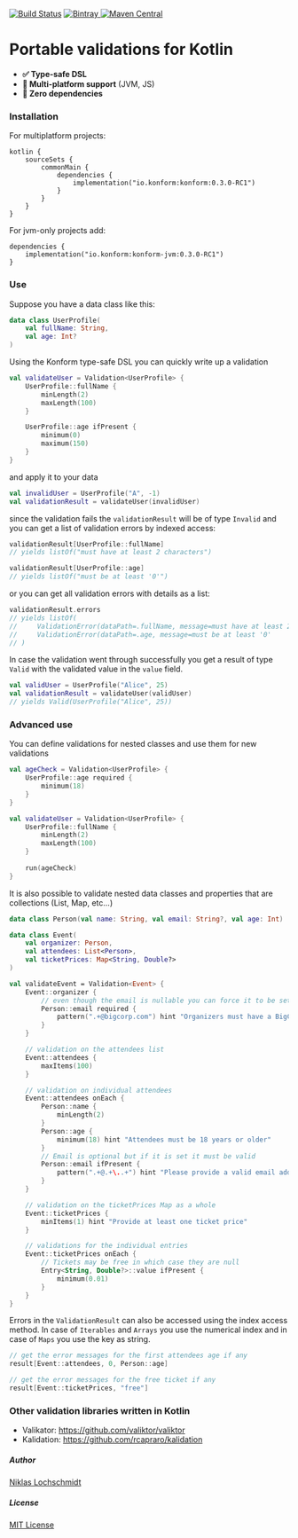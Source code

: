 [![Build Status](https://travis-ci.org/konform-kt/konform.svg?branch=master)](https://travis-ci.org/konform-kt/konform)
[![Bintray](https://api.bintray.com/packages/konform-kt/konform/konform/images/download.svg) ](https://bintray.com/konform-kt/konform/konform/_latestVersion)
[![Maven Central](https://maven-badges.herokuapp.com/maven-central/io.konform/konform/badge.svg)](https://maven-badges.herokuapp.com/maven-central/io.konform/konform)

# Portable validations for Kotlin

  - **✅ Type-safe DSL**
  - **🔗 Multi-platform support** (JVM, JS)
  - **🐥 Zero dependencies**

### Installation

For multiplatform projects:

```
kotlin {
    sourceSets {
        commonMain {
            dependencies {
                implementation("io.konform:konform:0.3.0-RC1")
            }
        }
    }
}
```

For jvm-only projects add:

```
dependencies {
    implementation("io.konform:konform-jvm:0.3.0-RC1")
}
```

### Use

Suppose you have a data class like this:

```Kotlin
data class UserProfile(
    val fullName: String,
    val age: Int?
)
```

Using the Konform type-safe DSL you can quickly write up a validation

```Kotlin
val validateUser = Validation<UserProfile> {
    UserProfile::fullName {
        minLength(2)
        maxLength(100)
    }

    UserProfile::age ifPresent {
        minimum(0)
        maximum(150)
    }
}
```

and apply it to your data

```Kotlin
val invalidUser = UserProfile("A", -1)
val validationResult = validateUser(invalidUser)
```

since the validation fails the `validationResult` will be of type `Invalid` and you can get a list of validation errors by indexed access:

```Kotlin
validationResult[UserProfile::fullName]
// yields listOf("must have at least 2 characters")

validationResult[UserProfile::age]
// yields listOf("must be at least '0'")
```

or you can get all validation errors with details as a list:

```Kotlin
validationResult.errors
// yields listOf(
//     ValidationError(dataPath=.fullName, message=must have at least 2 characters),
//     ValidationError(dataPath=.age, message=must be at least '0'
// )
```

In case the validation went through successfully you get a result of type `Valid` with the validated value in the `value` field.

```Kotlin
val validUser = UserProfile("Alice", 25)
val validationResult = validateUser(validUser)
// yields Valid(UserProfile("Alice", 25))
```

### Advanced use

You can define validations for nested classes and use them for new validations

```Kotlin
val ageCheck = Validation<UserProfile> {
    UserProfile::age required {
        minimum(18)
    }
}

val validateUser = Validation<UserProfile> {
    UserProfile::fullName {
        minLength(2)
        maxLength(100)
    }
    
    run(ageCheck)
}
```

It is also possible to validate nested data classes and properties that are collections (List, Map, etc...)

```Kotlin
data class Person(val name: String, val email: String?, val age: Int)

data class Event(
    val organizer: Person,
    val attendees: List<Person>,
    val ticketPrices: Map<String, Double?>
)

val validateEvent = Validation<Event> {
    Event::organizer {
        // even though the email is nullable you can force it to be set in the validation
        Person::email required {
            pattern(".+@bigcorp.com") hint "Organizers must have a BigCorp email address"
        }
    }

    // validation on the attendees list
    Event::attendees {
        maxItems(100)
    }

    // validation on individual attendees
    Event::attendees onEach {
        Person::name {
            minLength(2)
        }
        Person::age {
            minimum(18) hint "Attendees must be 18 years or older"
        }
        // Email is optional but if it is set it must be valid
        Person::email ifPresent {
            pattern(".+@.+\..+") hint "Please provide a valid email address (optional)"
        }
    }

    // validation on the ticketPrices Map as a whole
    Event::ticketPrices {
        minItems(1) hint "Provide at least one ticket price"
    }

    // validations for the individual entries
    Event::ticketPrices onEach {
        // Tickets may be free in which case they are null
        Entry<String, Double?>::value ifPresent {
            minimum(0.01)
        }
    }
}
```

Errors in the `ValidationResult` can also be accessed using the index access method. In case of `Iterables` and `Arrays` you use the numerical index and in case of `Maps` you use the key as string.

```Kotlin
// get the error messages for the first attendees age if any
result[Event::attendees, 0, Person::age]

// get the error messages for the free ticket if any
result[Event::ticketPrices, "free"]
```

### Other validation libraries written in Kotlin

  - Valikator: https://github.com/valiktor/valiktor
  - Kalidation: https://github.com/rcapraro/kalidation

##### Author

[Niklas Lochschmidt](https://twitter.com/niklas_l)

##### License

[MIT License](https://github.com/konform-kt/konform/blob/master/LICENSE)
